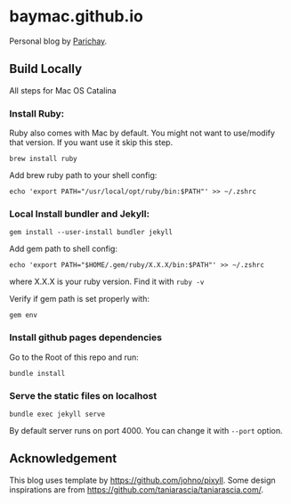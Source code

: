 # baymac.github.io

Personal blog by [Parichay](https://twitter.com/baymac04/).

## Build Locally

All steps for Mac OS Catalina

### Install Ruby:

Ruby also comes with Mac by default. You might not want to use/modify that version. If you want use it skip this step.

```
brew install ruby
```

Add brew ruby path to your shell config:

```
echo 'export PATH="/usr/local/opt/ruby/bin:$PATH"' >> ~/.zshrc
```

### Local Install bundler and Jekyll:
 
 ```
 gem install --user-install bundler jekyll
 ```

Add gem path to shell config:

```
echo 'export PATH="$HOME/.gem/ruby/X.X.X/bin:$PATH"' >> ~/.zshrc
```

where X.X.X is your ruby version. Find it with `ruby -v`

Verify if gem path is set properly with:

```
gem env
```

### Install github pages dependencies

Go to the Root of this repo and run:

```
bundle install
```

### Serve the static files on localhost

```
bundle exec jekyll serve
```

By default server runs on port 4000. You can change it with `--port` option.

## Acknowledgement

This blog uses template by https://github.com/johno/pixyll. Some design inspirations are from https://github.com/taniarascia/taniarascia.com/.
